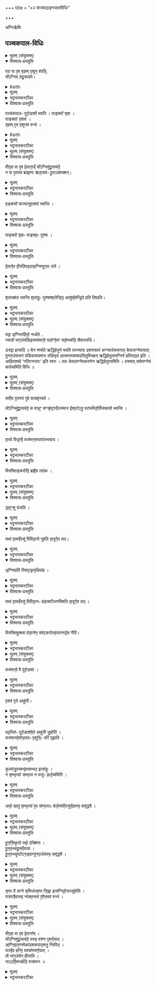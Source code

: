 +++
title = "०२ याज्याद्यङ्गजातविधिः"

+++

अग्निर्ऋषिः

## पञ्चकपाल-विधिः

<details><summary>मूलम् (संयुक्तम्)</summary>

परा॒ वा ए॒ष य॒ज्ञम्प॒शून्व॑पति  यो᳚ऽग्निमु॑द्वा॒सय॑ते॒ पञ्च॑कपालᳶ पुरो॒डाशो॑ भवति पाङ्क्तो॑ य॒ज्ञᳶ पाङ्क्ताः᳚ प॒शवो॑ य॒ज्ञमे॒व प॒शूनव॑ रुन्धे 
</details>

<details open><summary>विश्वास-प्रस्तुतिः</summary>

परा॒ वा ए॒ष य॒ज्ञम् प॒शून् व॑पति॒,  
यो᳚ऽग्निम् उ॑द्वा॒सय॑ते।  
</details>

<details><summary>Keith</summary>

He who removes the fire casts away the sacrifice and cattle. 
</details>


<details><summary>मूलम्</summary>

परा॒ वा ए॒ष य॒ज्ञम्प॒शून्व॑पति॒ यो᳚ऽग्निमु॑द्वा॒सय॑ते।
</details>

<details><summary>भट्टभास्करटीका</summary>

1परा वा इत्यादि ॥ परावापो विनाशः । 
</details>

<details open><summary>विश्वास-प्रस्तुतिः</summary>

पञ्च॑कपालᳶ पुरो॒डाशो॑ भवति ।
पाङ्क्तो॑ य॒ज्ञः ।  
पाङ्क्ताः᳚ प॒शवः॑ ।  
य॒ज्ञम् ए॒व प॒शूनव॑ रुन्धे ।
</details>

<details><summary>Keith</summary>

The sacrificial cake is offered on five potsherds;  
the sacrifice is fivefold,  
cattle are fivefold;  
verily he wins the sacrifice and cattle.
</details>


<details><summary>मूलम्</summary>

पञ्च॑कपालᳶ पुरो॒डाशो॑ भवति ।  
पाङ्क्तो॑ य॒ज्ञः ।  
पाङ्क्ताः᳚ प॒शवः॑ ।  
य॒ज्ञमे॒व प॒शूनव॑ रुन्धे ।
</details>

<details><summary>भट्टभास्करटीका</summary>

पञ्चकपाल इति पुनर्विधानं प्रयोजनान्तरार्थम् ।  
पाङ्क्तो यज्ञ इति, धानादिपञ्चकाधीनसिद्धित्वात् । उत्सादित्वादणपवादोऽञ् उक्तः ।
पाङ्क्ता इति पशुसाधनत्वात्पाङ्क्ताः । यज्ञं पशूंश्च अवरुन्धे प्राप्नोति ॥
</details>



<details><summary>मूलम् (संयुक्तम्)</summary>

वीर॒हा वा ए॒ष दे॒वाना॒य्ँयो᳚ऽग्निमु॑द्वा॒सय॑ते न वा ए॒तस्य॑ ब्राह्म॒णा ऋ॑ता॒यव॑ᳶ पु॒राऽन्न॑मख्षन् प॒ङ्क्त्यो॑ याज्यानुवा॒क्या॑ भवन्ति॒ पाङ्क्तो॑ य॒ज्ञᳶ पाङ्क्त॒ᳶ पुरु॑षो दे॒वाने॒व वी॒रन्नि॑रव॒दाया॒ग्निम्पुन॒रा [5]ध॒त्ते । 
</details>

<details open><summary>विश्वास-प्रस्तुतिः</summary>

वीर॒हा वा ए॒ष दे॒वाना॒य्ँ यो᳚ऽग्निमु॑द्वा॒सय॑ते॒   
न वा ए॒तस्य॑ ब्राह्म॒णा ऋ॑ता॒यव॑ᳶ पु॒राऽन्न॑मख्षन्।
</details>

<details><summary>मूलम्</summary>

वीर॒हा वा दे॒वाना॒य्ँयो᳚ऽग्निमु॑द्वा॒सय॑ते॒   
न वा ए॒तस्य॑ ब्राह्म॒णा ऋ॑ता॒यव॑ᳶ पु॒राऽन्न॑मख्षन्।
</details>

<details><summary>भट्टभास्करटीका</summary>

2वीरहेत्यादि याज्यानुवाक्या विशेषविधिः ॥ देवानां मध्ये वीरस्याग्नेर्हन्ता, का कथान्येषां देवानामिति? तस्मात् सर्वेप्यस्माद्बिभ्यतीति । ऋतायवः ऋतं सत्यं यज्ञं वा आत्मन इच्छन्तः । क्यचि 'न छन्दस्यपुत्रस्य' इतीत्वाभावः । 'क्याच्छन्दसि' इत्युप्रत्ययः । ऋतायुत्वादेतस्योद्वासिताग्नेरन्नं नाक्षन् नादन्, अभोज्यान्नत्वादेतस्य । अत्तेर्लुङि 'लुङ्सनोर्घसॢ' इति घस्लादेशः, 'मन्त्रे घस' इत्यादिना च्लेर्लुक्, 'घसिभसोः' इत्युपधालोपः, 'शासिवसिघसीनां च' इति षत्वम् ।
</details>

<details open><summary>विश्वास-प्रस्तुतिः</summary>

प॒ङ्क्त्यो॑ याज्यानुवा॒क्या॑ भवन्ति ।
</details>

<details><summary>मूलम्</summary>

प॒ङ्क्त्यो॑ याज्यानुवा॒क्या॑ भवन्ति ।
</details>

<details><summary>भट्टभास्करटीका</summary>

पङ्क्त्य इति । 'अग्ने तमद्याश्वं न स्तोमैः' इति चतस्रोऽक्षरपङ्क्तयः । तत्र द्वे अग्न्याधेयस्य याज्यानुवाक्ये द्वे स्विष्टकृतः । याज्यानुवाक्ये च याज्यानुवाक्ये चेति कृतैकशेषयोर्द्वन्द्वः । छान्दसमुत्तरपदप्रकृतिस्वरत्वम् ।
</details>

<details open><summary>विश्वास-प्रस्तुतिः</summary>

पाङ्क्तो॑ य॒ज्ञᳶ पाङ्क्त॒ᳶ पुरु॑षः ।
</details>

<details><summary>मूलम्</summary>

पाङ्क्तो॑ य॒ज्ञᳶ पाङ्क्त॒ᳶ पुरु॑षः ।
</details>

<details><summary>भट्टभास्करटीका</summary>

पाङ्क्तः पुरुष इति । 'पाङ्क्तं वा इदं सर्वम्' इति ।
</details>

<details open><summary>विश्वास-प्रस्तुतिः</summary>

दे॒वाने॒व वी॒रन्नि॑रव॒दाया॒ग्निम्पुन॒रा  ध॑त्ते ।
</details>

<details><summary>मूलम्</summary>

दे॒वाने॒व वी॒रन्नि॑रव॒दाया॒ग्निम्पुन॒रा  ध॑त्ते ।
</details>

<details><summary>भट्टभास्करटीका</summary>

देवानिति । देवान् तेषां च वीरं निरवदाय उद्वासनलक्षणभयस्थानान्निष्कृष्य अग्निं पुनराधत्ते ॥
</details>

<details open><summary>विश्वास-प्रस्तुतिः</summary>

श॒ताख्ष॑रा भवन्ति श॒तायु॒ᳶ पुरु॑षश्श॒तेन्द्रि॑य॒ आयु॑ष्ये॒वेन्द्रि॒ये प्रति॑ तिष्ठति।
</details>

<details><summary>मूलम्</summary>

श॒ताख्ष॑रा भवन्ति श॒तायु॒ᳶ पुरु॑षश्श॒तेन्द्रि॑य॒ आयु॑ष्ये॒वेन्द्रि॒ये प्रति॑ तिष्ठति।
</details>

<details><summary>भट्टभास्करटीका</summary>

3शताक्षरा इति ॥ उक्ता अक्षरपङ्क्तयश्चतस्र इति । तत्रैकैका पञ्चविंशत्यक्षरा । सर्वास्सम्भूय शताक्षरा इति । शतायुश्शतवर्षः शतेन्द्रियश्शतवीर्यः आयुषीन्द्रिये च प्रतिष्ठितो भवति ॥
</details>



<details><summary>मूलम् (संयुक्तम्)</summary>

यद्वा अ॒ग्निराहि॑तो॒ नर्ध्यते॒ ज्यायो॑ भाग॒धेय॑न्निका॒मय॑मानो॒ यदा᳚ग्ने॒यꣳ सर्व॒म्भव॑ति॒ सैवास्यर्धिः 
</details>

<details open><summary>विश्वास-प्रस्तुतिः</summary>

यद्वा अ॒ग्निराहि॑तो॒ नर्ध्यते ..   
ज्यायो॑ भाग॒धेय॑न्निका॒मय॑मानो॒ यदा᳚ग्ने॒यꣳ सर्व॒म्भव॑ति॒ सैवास्यर्धिः।

4यद्वा इत्यादि ॥ येन नर्घ्यते ऋद्धिहेतुर्न भवति तज्ज्यायः प्रशस्यतरं अग्न्याधेयभागात् केवलाग्नेयत्वात् पुनराधेयभागं तन्निकामयमानः तन्निभृतं आत्मनस्सम्पादयितुमिच्छन् ऋद्धिहेतुतामग्निर्न प्रतिपद्यत इति । आहितशब्दे 'गतिरनन्तरः' इति स्वरः । ततः केवलाग्नेयकरणेन ऋद्धिहेतुरयमिति । तस्मात् सर्वमाग्नेयं कर्तव्यमिति विधिः ॥
</details>

<details><summary>मूलम्</summary>

यद्वा अ॒ग्निराहि॑तो॒ नर्ध्यते ..   
ज्यायो॑ भाग॒धेय॑न्निका॒मय॑मानो॒ यदा᳚ग्ने॒यꣳ सर्व॒म्भव॑ति॒ सैवास्यर्धिः।

4यद्वा इत्यादि ॥ येन नर्घ्यते ऋद्धिहेतुर्न भवति तज्ज्यायः प्रशस्यतरं अग्न्याधेयभागात् केवलाग्नेयत्वात् पुनराधेयभागं तन्निकामयमानः तन्निभृतं आत्मनस्सम्पादयितुमिच्छन् ऋद्धिहेतुतामग्निर्न प्रतिपद्यत इति । आहितशब्दे 'गतिरनन्तरः' इति स्वरः । ततः केवलाग्नेयकरणेन ऋद्धिहेतुरयमिति । तस्मात् सर्वमाग्नेयं कर्तव्यमिति विधिः ॥
</details>

<details><summary>मूलम् (संयुक्तम्)</summary>

सव्ँवा ए॒तस्य॑ गृ॒हे वाख्सृ॑ज्यते यो᳚ऽग्निमु॑द्वा॒सय॑ते॒ स वाच॒ꣳ॒ सꣳसृ॑ष्टा॒य्ँयज॑मान ईश्व॒रोऽनु॒ परा॑भवितो॒र्विभ॑क्तयो भवन्ति  वा॒चो विधृ॑त्यै॒ यज॑मान॒स्याप॑राभावाय [6]
</details>

<details open><summary>विश्वास-प्रस्तुतिः</summary>

सव्ँवा ए॒तस्य॑ गृ॒हे वाख्सृ॑ज्यते ।  

यो᳚ऽग्निमु॑द्वा॒सय॑ते॒ स वाच॒ꣳ॒ सꣳसृ॑ष्टा॒य्ँयज॑मान ईश्व॒रोऽनु॒ परा॑भवितो॒र्विभ॑क्तयो भवन्ति ।
</details>

<details><summary>मूलम्</summary>

सव्ँवा ए॒तस्य॑ गृ॒हे वाख्सृ॑ज्यते ।  

यो᳚ऽग्निमु॑द्वा॒सय॑ते॒ स वाच॒ꣳ॒ सꣳसृ॑ष्टा॒य्ँयज॑मान ईश्व॒रोऽनु॒ परा॑भवितो॒र्विभ॑क्तयो भवन्ति ।
</details>

<details><summary>भट्टभास्करटीका</summary>

5अथ विभक्तिविधानार्थमाह - सं वा इति ॥ अस्य वाग्गृहे संसृज्यते गृहवासिनां वाग्योगे न वैलक्षण्यं भजते । ततश्चाबहुमतवाक्त्वात् पराभवितोः पराभवितुमीश्वरस्स्यात् । ततश्चास्य गृहान् भावयितुमेव वरमिति । वक्ष्यति च - 'आयतनादेव नैति' इति । मूकत्वं वा वाक्संसर्गः । 'ईश्वरे तोसुन्कसुनौ' । लक्षणेनोः कर्मप्रवचनीयत्वम् ।

तस्मात् विभक्तयो भवन्तीति विधिः । विभज्यते व्यावर्त्यतेस्य वाग्भिरिति विभक्तयः 'अग्नाग्ने अग्नावग्ने अग्निनाग्ने अग्निमग्ने' इति चतस्रः । एताश्च चतुर्षु प्रयाजेषु देयाः नोत्तमे । 'तादौ च' इति गतेः प्रकृतिस्वरत्वम् ।  
</details>

<details open><summary>विश्वास-प्रस्तुतिः</summary>

वा॒चो विधृ॑त्यै॒ यज॑मान॒स्याप॑राभावाय ।
</details>

<details><summary>मूलम्</summary>

वा॒चो विधृ॑त्यै॒ यज॑मान॒स्याप॑राभावाय ।
</details>

<details><summary>भट्टभास्करटीका</summary>

विधृत्यै विलक्षणावस्थानाय प्रयाजानामग्न्याधेयाद्वैलक्षण्यापादने वाचस्संसर्गदोषः परिह्रियत इति ॥
</details>

<details open><summary>विश्वास-प्रस्तुतिः</summary>

विभ॑क्तिङ्करोति॒ ब्रह्मै॒व तद॑कः ।
</details>

<details><summary>मूलम्</summary>

विभ॑क्तिङ्करोति॒ ब्रह्मै॒व तद॑कः ।
</details>

<details><summary>भट्टभास्करटीका</summary>

6विभक्तिमिति ॥ विभक्तिं वैलक्षण्यविभक्तिप्रदानमस्येति[मस्य] कर्मणो यत्करोति तेन हेतुना पुनराधेयं ब्रह्म परिबृढं अग्न्याधेयात् अकः करोति । छान्दसो लुङ्, 'मन्त्रे घस' इति च्लेर्लुक् । मन्त्र इति वेदमात्रस्य ग्रहणम् । यद्वा - लङि व्यत्ययेन शपो लुक् ॥
</details>



<details><summary>मूलम् (संयुक्तम्)</summary>

उपा॒ꣳ॒शु  य॑जति॒ यथा॑ वा॒मव्ँवसु॑ विविदा॒नो गूह॑ति ता॒दृगे॒व तद॒ग्निम्प्रति॑ स्विष्ट॒कृत॒न्निरा॑ह॒ यथा॑ वा॒मव्ँवसु॑ विविदा॒नᳶ प्र॑का॒शञ्जिग॑मिषति ता॒दृगे॒व तत्।
</details>

<details open><summary>विश्वास-प्रस्तुतिः</summary>

उ॒पा॒ꣳ॒शु  य॑जति ।
</details>

<details><summary>मूलम्</summary>

उ॒पा॒ꣳ॒शु  य॑जति ।
</details>

<details><summary>भट्टभास्करटीका</summary>

7उपांश्विति ॥ सर्वो याग उपांशुः कर्तव्यः ओत्तमादनूयाजात् । 'उपाद्व्यजजिनम्' इत्युत्तरपदान्तोदात्तत्वम् ।
</details>

<details open><summary>विश्वास-प्रस्तुतिः</summary>

यथा॑ वा॒मव्ँवसु॑ विविदा॒नो गूह॑ति ता॒दृगे॒व तत्।
</details>

<details><summary>मूलम्</summary>

यथा॑ वा॒मव्ँवसु॑ विविदा॒नो गूह॑ति ता॒दृगे॒व तत्।
</details>

<details><summary>भट्टभास्करटीका</summary>

यथेति । यथा वामं वननीयं वरिष्ठं धनं मुषितं विविदानः लभमानः लब्धुं यतमानः तत् गूहति संवृणोति तादृक्तदुपांशुकरणम् । छान्दसस्य लिटः कानजादेशः ॥
</details>

<details open><summary>विश्वास-प्रस्तुतिः</summary>

अ॒ग्निम्प्रति॑ स्विष्ट॒कृत॒न्निरा॑ह ।
</details>

<details><summary>मूलम्</summary>

अ॒ग्निम्प्रति॑ स्विष्ट॒कृत॒न्निरा॑ह ।
</details>

<details><summary>भट्टभास्करटीका</summary>

8अग्निं प्रतीति ॥ स्विष्टकृतमग्निं प्रति निराह निर्गतं ब्रूयात् उच्चैरिति यावत् । लक्षणादिना प्रतेः कर्मप्रवचनीयत्वम् ।
</details>

<details open><summary>विश्वास-प्रस्तुतिः</summary>

यथा॑ वा॒मव्ँवसु॑ विविदा॒नᳶ प्र॑का॒शञ्जिग॑मिषति ता॒दृगे॒व तत् ।
</details>

<details><summary>मूलम्</summary>

यथा॑ वा॒मव्ँवसु॑ विविदा॒नᳶ प्र॑का॒शञ्जिग॑मिषति ता॒दृगे॒व तत् ।
</details>

<details><summary>भट्टभास्करटीका</summary>

यथेति । यथा वामं वसु विविदानः अन्विष्य लब्धवान् तत्प्रकाशं विवृतं जिगमिषति ख्यापयितुमिच्छति । अहो इदं दृष्टं पश्यतेति तादृक् तदुच्चैर्वचनम् । परोक्षे लिटः कानजादेशः ।
</details>

<details open><summary>विश्वास-प्रस्तुतिः</summary>

विभ॑क्तिमु॒क्त्वा प्र॑या॒जेन॒ वष॑ट्करोत्या॒यत॑नादे॒व नैति॑।
</details>

<details><summary>मूलम्</summary>

विभ॑क्तिमु॒क्त्वा प्र॑या॒जेन॒ वष॑ट्करोत्या॒यत॑नादे॒व नैति॑।
</details>

<details><summary>भट्टभास्करटीका</summary>

विभक्तिमिति । ये यजामह इत्यस्यानन्तरं विभक्तिमुक्त्वा ततः प्रयाजमन्त्रेण वषट्करोति हविर्ददाति । अनेन कर्मणा स्वस्मादायतनान्नैति न गच्छति । अनुष्ठेयवचनः स्व आयतने निवसति ॥
</details>



<details><summary>मूलम् (संयुक्तम्)</summary>

यज॑मानो॒ वै पु॑रो॒डाश॑ᳶ प॒शव॑ ए॒ते आहु॑ती॒ यद॒भित॑ᳶ पुरो॒डाश॑मे॒ते आहु॑ती [7]जु॒होति॒ यज॑मानमे॒वोभ॒यत॑ᳶ प॒शुभि॒ᳶ परि॑ गृह्णाति 
</details>

<details open><summary>विश्वास-प्रस्तुतिः</summary>

यज॑मानो॒ वै पु॑रो॒डाशः॑ ।
</details>

<details><summary>मूलम्</summary>

यज॑मानो॒ वै पु॑रो॒डाशः॑ ।
</details>

<details><summary>भट्टभास्करटीका</summary>

9यजमानो वा इत्यादि ॥ प्राधान्यात्ताद्धर्म्येण ताच्छब्द्यम् ।
</details>

<details open><summary>विश्वास-प्रस्तुतिः</summary>

प॒शव॑ ए॒ते आहु॑ती।
</details>

<details><summary>मूलम्</summary>

प॒शव॑ ए॒ते आहु॑ती।
</details>

<details><summary>भट्टभास्करटीका</summary>

पशव इति । तद्धेत्वात्ताच्छब्द्यम् । स्वयं पशव एव पुनरूर्जा निवर्तस्व सह रय्या निवर्तस्वेत्येते आहुती ।
</details>

<details open><summary>विश्वास-प्रस्तुतिः</summary>

यद॒भित॑ᳶ पुरो॒डाश॑मे॒ते आहु॑ती  जु॒होति॑ ।   
यज॑मानमे॒वोभ॒यत॑ᳶ प॒शुभि॒ᳶ परि॑ गृह्णाति ।
</details>

<details><summary>मूलम्</summary>

यद॒भित॑ᳶ पुरो॒डाश॑मे॒ते आहु॑ती  जु॒होति॑ ।   
यज॑मानमे॒वोभ॒यत॑ᳶ प॒शुभि॒ᳶ परि॑ गृह्णाति ।
</details>

<details><summary>भट्टभास्करटीका</summary>

यदभित इति । अभितः पुरस्तादुपरिष्टाच्च पुरोडाशहोमस्य । 'अभितःपरितः' इति द्वितीया । गतमन्यत् ॥
</details>

<details open><summary>विश्वास-प्रस्तुतिः</summary>

कृ॒तय॑जु॒स्सम्भृ॑तसम्भार॒ इत्या॑हुः ।   
न स॒म्भृत्याः᳚ सम्भा॒रा न यजु॑ᳶ  क॒र्त॒व्य॑मिति॑ ।
</details>

<details><summary>मूलम्</summary>

कृ॒तय॑जु॒स्सम्भृ॑तसम्भार॒ इत्या॑हुः ।   
न स॒म्भृत्याः᳚ सम्भा॒रा न यजु॑ᳶ  क॒र्त॒व्य॑मिति॑ ।
</details>

<details><summary>भट्टभास्करटीका</summary>

10कृतयजुरिति ॥ कृतस्तम्बयजुरग्न्याधेयेन सम्भृताश्च सम्भाराः । तस्मादत्र न सम्भृत्याः न सम्भरणीयास्सम्भाराः न यजुः कर्तव्यमित्याहुरेके आचार्याः । 'बृञोसंज्ञायाम्' इति क्यप् ॥
</details>

<details open><summary>विश्वास-प्रस्तुतिः</summary>

अथो॒ खलु॑ स॒म्भृत्या॑ ए॒व स॑म्भा॒राᳵ क॑र्त॒व्य॑य्ँयजु॑र्य॒ज्ञस्य॒ समृ॑द्ध्यै ।
</details>

<details><summary>मूलम्</summary>

अथो॒ खलु॑ स॒म्भृत्या॑ ए॒व स॑म्भा॒राᳵ क॑र्त॒व्य॑य्ँयजु॑र्य॒ज्ञस्य॒ समृ॑द्ध्यै ।
</details>

<details><summary>भट्टभास्करटीका</summary>

11एतद्दूष्यति - अथो खलु वयं ब्रूमः सम्भृत्या एवेति ॥ गतम् ।
</details>



<details><summary>मूलम् (संयुक्तम्)</summary>

पुनर्निष्कृ॒तो रथो॒ दख्षि॑णा पुनरुथ्स्यू॒तव्ँवास॑ᳶ पुनरुथ्सृ॒ष्टो॑ऽन॒ड्वान्पु॑नरा॒धेय॑स्य॒ समृ॑द्ध्यै 
</details>

<details open><summary>विश्वास-प्रस्तुतिः</summary>

पु॒न॒र्नि॒ष्कृ॒तो रथो॒ दख्षि॑णा ।  
पु॒न॒रु॒थ्स्यू॒तव्ँवासः॑ ।    
पु॒न॒रु॒थ्सृ॒ष्टो॑ऽन॒ड्वान्पु॑नरा॒धेय॑स्य॒ समृ॑द्ध्यै ।
</details>

<details><summary>मूलम्</summary>

पु॒न॒र्नि॒ष्कृ॒तो रथो॒ दख्षि॑णा ।  
पु॒न॒रु॒थ्स्यू॒तव्ँवासः॑ ।    
पु॒न॒रु॒थ्सृ॒ष्टो॑ऽन॒ड्वान्पु॑नरा॒धेय॑स्य॒ समृ॑द्ध्यै ।
</details>

<details><summary>भट्टभास्करटीका</summary>

12पुनर्निष्कृत इत्यादि ॥ पुनर्निष्कृतः पुनस्संस्कृतः । पुनरुत्स्यूतं पुनस्संस्कृतमेव संहितच्छिद्रम् । षिवेर्निष्ठायां 'च्छ्वोश्शूडनुनासिके च' इत्यूठ् । पुनरुत्सृष्टः अवशीर्णगवः । एते पात्रे सम्मितादयो द्रष्टव्याः, उपपदसमासो वा । कृदुत्तरपदप्रकृतिस्वरत्वम् । पुनश्चनसौ छन्दसि' इति गतित्वात् गतिसमासो वा । प्रवृद्धादेराकृतिगणत्वादुत्तरपदान्तोदात्तत्वम् ॥
</details>



<details><summary>मूलम् (संयुक्तम्)</summary>

स॒प्त ते॑ अग्ने स॒मिध॑स्स॒प्त जि॒ह्वा इत्य॑ग्निहो॒त्रञ्जु॑होति
यत्र॑यत्रै॒वास्य॒ न्य॑क्त॒न्ततः॑ [8] ए॒वैन॒मव॑ रुन्धे 
</details>

<details open><summary>विश्वास-प्रस्तुतिः</summary>

स॒प्त ते॑ अग्ने स॒मिध॑स्स॒प्त जि॒ह्वा इत्य॑ग्निहो॒त्रञ्जु॑होति ।  
यत्र॑यत्रै॒वास्य॒ न्य॑क्त॒न्तत॑  ए॒वैन॒मव॑ रुन्धे ।
</details>

<details><summary>मूलम्</summary>

स॒प्त ते॑ अग्ने स॒मिध॑स्स॒प्त जि॒ह्वा इत्य॑ग्निहो॒त्रञ्जु॑होति ।  
यत्र॑यत्रै॒वास्य॒ न्य॑क्त॒न्तत॑  ए॒वैन॒मव॑ रुन्धे ।
</details>

<details><summary>भट्टभास्करटीका</summary>

13सप्त ते अग्ने इति ॥ न्यक्तिः [न्यक्तं न्यक्तिः] नियता अक्तिरनुगतिः ॥
</details>



<details><summary>मूलम् (संयुक्तम्)</summary>

वीर॒हा वा ए॒ष दे॒वाना॒य्ँयो᳚ऽग्निमु॑द्वा॒सय॑ते॒ तस्य॒ वरु॑ण ए॒वर्ण॒यादा᳚ग्निवारु॒णमेका॑दशकपाल॒मनु॒ निर्व॑पेद्यञ्चै॒व हन्ति॒ यश्चा᳚स्यर्ण॒यात्तौ भा॑ग॒धेये॑न प्रीणाति नाऽऽर्ति॒मार्च्छ॑ति॒ यज॑मानः ॥ [9]
</details>

<details open><summary>विश्वास-प्रस्तुतिः</summary>

वीर॒हा वा ए॒ष  दे॒वाना᳚म् ।  
यो᳚ऽग्निमु॑द्वा॒सय॑ते॒ तस्य॒ वरु॑ण ए॒वर्ण॒यात् ।  
आ॒ग्नि॒वा॒रु॒णमेका॑दशकपाल॒मनु॒ निर्व॑पेत् ।   
यञ्चै॒व हन्ति॒ यश्चा᳚स्यर्ण॒यात् ।  
तौ भा॑ग॒धेये॑न प्रीणाति ।  
नाऽऽर्ति॒मार्च्छ॑ति॒ यज॑मानः ॥
</details>

<details><summary>मूलम्</summary>

वीर॒हा वा ए॒ष  दे॒वाना᳚म् ।  
यो᳚ऽग्निमु॑द्वा॒सय॑ते॒ तस्य॒ वरु॑ण ए॒वर्ण॒यात् ।  
आ॒ग्नि॒वा॒रु॒णमेका॑दशकपाल॒मनु॒ निर्व॑पेत् ।   
यञ्चै॒व हन्ति॒ यश्चा᳚स्यर्ण॒यात् ।  
तौ भा॑ग॒धेये॑न प्रीणाति ।  
नाऽऽर्ति॒मार्च्छ॑ति॒ यज॑मानः ॥
</details>

<details><summary>भट्टभास्करटीका</summary>

14वीरहेत्यादि ॥ पुनर्वचनं हविरन्तरविधानार्थम् । वरुण एव देवानां ये ऋणयात् ऋणेन यातयिता ऋणिनमिव तममुञ्चन् पीडयति । ण्यन्तात्क्विप् । ऋणमिच्छतीति क्यचि वा पूर्ववदीत्वाभावः, शतरि छान्दसो नुमभावः पररूपाभावश्च ॥

पञ्चमे द्वितीयोनुवाकः ॥  
</details>
